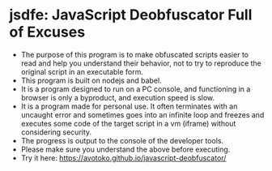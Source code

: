 # jsdfe: JavaScript Deobfuscator Full of Excuses
- The purpose of this program is to make obfuscated scripts easier to read and help you understand their behavior, not to try to reproduce the original script in an executable form.
- This program is built on nodejs and babel.
- It is a program designed to run on a PC console, and functioning in a browser is only a byproduct, and execution speed is slow.
- It is a program made for personal use. It often terminates with an uncaught error and sometimes goes into an infinite loop and freezes and executes some code of the target script in a vm (iframe) without considering security.
- The progress is output to the console of the developer tools.
- Please make sure you understand the above before executing.
- Try it here: https://avotoko.github.io/javascript-deobfuscator/

